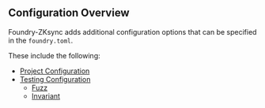 ## Configuration Overview

Foundry-ZKsync adds additional configuration options that can be specified in the `foundry.toml`. 

These include the following:

- [Project Configuration](../reference/config/project.md#zksync-settings)
- [Testing Configuration](../reference/config/testing.md)
  - [Fuzz](../reference/config/testing.md#no_zksync_reserved_addresses)
  - [Invariant](../reference/config/testing.md#no_zksync_reserved_addresses-1)
